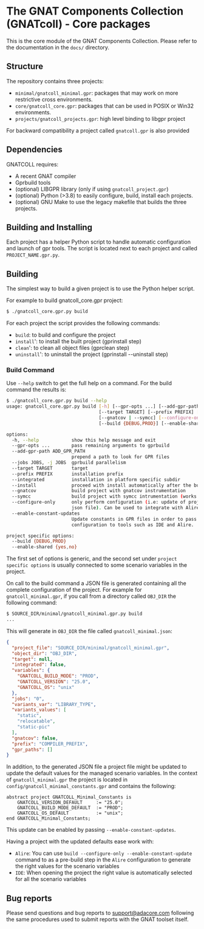 # The GNAT Components Collection (GNATcoll) - Core packages

This is the core module of the GNAT Components Collection. Please refer to the
documentation in the `docs/` directory.

## Structure

The repository contains three projects:

* `minimal/gnatcoll_minimal.gpr`: packages that may work on more restrictive cross
  environments.
* `core/gnatcoll_core.gpr`: packages that can be used in POSIX or Win32
  environments.
* `projects/gnatcoll_projects.gpr`: high level binding to libgpr project

For backward compatibility a project called `gnatcoll.gpr` is also provided

## Dependencies

GNATCOLL requires:

* A recent GNAT compiler
* Gprbuild tools
* (optional) LIBGPR library (only if using `gnatcoll_project.gpr`)
* (optional) Python (>3.8) to easily configure, build, install each projects.
* (optional) GNU Make to use the legacy makefile that builds the three projects.

## Building and Installing

Each project has a helper Python script to handle automatic configuration
and launch of gpr tools. The script is located next to each project and
called `PROJECT_NAME.gpr.py`.

## Building

The simplest way to build a given project is to use the Python helper script.

For example to build gnatcoll_core.gpr project:

```sh
$ ./gnatcoll_core.gpr.py build
```

For each project the script provides the following commands:

* `build`: to build and configure the project
* `install`': to install the built project (gprinstall step)
* `clean`': to clean all object files (gprclean step)
* `uninstall`': to uninstall the project (gprinstall --uninstall step)

### Build Command

Use `--help` switch to get the full help on a command. For the build command
the results is:

```sh
$ ./gnatcoll_core.gpr.py build --help
usage: gnatcoll_core.gpr.py build [-h] [--gpr-opts ...] [--add-gpr-path ADD_GPR_PATH] [--jobs JOBS]
                                  [--target TARGET] [--prefix PREFIX] [--integrated] [--install]
                                  [--gnatcov | --symcc] [--configure-only] [--enable-constant-updates]
                                  [--build {DEBUG,PROD}] [--enable-shared {yes,no}]

options:
  -h, --help            show this help message and exit
  --gpr-opts ...        pass remaining arguments to gprbuild
  --add-gpr-path ADD_GPR_PATH
                        prepend a path to look for GPR files
  --jobs JOBS, -j JOBS  gprbuild parallelism
  --target TARGET       target
  --prefix PREFIX       installation prefix
  --integrated          installation in platform specific subdir
  --install             proceed with install automatically after the build
  --gnatcov             build project with gnatcov instrumentation
  --symcc               build project with symcc intrumentation (works only with LLVM)
  --configure-only      only perform configuration (i.e: update of project constants and creation of
                        json file). Can be used to integrate with Alire
  --enable-constant-updates
                        Update constants in GPR files in order to pass conviently the result of the
                        configuration to tools such as IDE and Alire.

project specific options:
  --build {DEBUG,PROD}
  --enable-shared {yes,no}
```

The first set of options is generic, and the second set under `project specific options`
is usually connected to some scenario variables in the project.

On call to the build command a JSON file is generated containing all the complete
configuration of the project. For example for `gnatcoll_minimal.gpr`, if you call from a
directory called `OBJ_DIR` the following command:

```sh
$ SOURCE_DIR/minimal/gnatcoll_minimal.gpr.py build
...
```

This will generate in `OBJ_DIR` the file called `gnatcoll_minimal.json`:

```json
{
  "project_file": "SOURCE_DIR/minimal/gnatcoll_minimal.gpr",
  "object_dir": "OBJ_DIR",
  "target": null,
  "integrated": false,
  "variables": {
    "GNATCOLL_BUILD_MODE": "PROD",
    "GNATCOLL_VERSION": "25.0",
    "GNATCOLL_OS": "unix"
  },
  "jobs": "0",
  "variants_var": "LIBRARY_TYPE",
  "variants_values": [
    "static",
    "relocatable",
    "static-pic"
  ],
  "gnatcov": false,
  "prefix": "COMPILER_PREFIX",
  "gpr_paths": []
}
```

In addition, to the generated JSON file a project file might be updated to
update the default values for the managed scenario variables. In the
context of `gnatcoll_minimal.gpr` the project is located in
`config/gnatcoll_minimal_constants.gpr` and contains the following:

```
abstract project GNATCOLL_Minimal_Constants is
    GNATCOLL_VERSION_DEFAULT     := "25.0";
    GNATCOLL_BUILD_MODE_DEFAULT  := "PROD";
    GNATCOLL_OS_DEFAULT          := "unix";
end GNATCOLL_Minimal_Constants;
```

This update can be enabled by passing `--enable-constant-updates`.

Having a project with the updated defaults ease work with:

* `Alire`: You can use `build --configure-only --enable-constant-update`
  command to as a pre-build step in the `Alire` configuration to generate
  the right values for the scenario variables
* `IDE`: When opening the project the right value is automatically selected
  for all the scenario variables


## Bug reports

Please send questions and bug reports to support@adacore.com following
the same procedures used to submit reports with the GNAT toolset itself.
